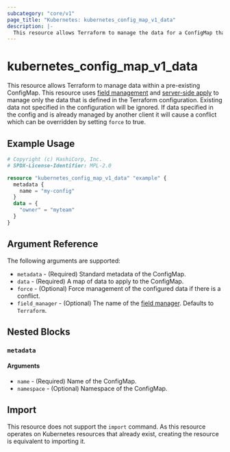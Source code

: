 ```yaml
---
subcategory: "core/v1"
page_title: "Kubernetes: kubernetes_config_map_v1_data"
description: |-
  This resource allows Terraform to manage the data for a ConfigMap that already exists
---
```


# kubernetes_config_map_v1_data

This resource allows Terraform to manage data within a pre-existing ConfigMap. This resource uses [field management](https://kubernetes.io/docs/reference/using-api/server-side-apply/#field-management) and [server-side apply](https://kubernetes.io/docs/reference/using-api/server-side-apply/) to manage only the data that is defined in the Terraform configuration. Existing data not specified in the configuration will be ignored. If data specified in the config and is already managed by another client it will cause a conflict which can be overridden by setting `force` to true.

## Example Usage

```terraform
# Copyright (c) HashiCorp, Inc.
# SPDX-License-Identifier: MPL-2.0

resource "kubernetes_config_map_v1_data" "example" {
  metadata {
    name = "my-config"
  }
  data = {
    "owner" = "myteam"
  }
}
```

## Argument Reference

The following arguments are supported:

* `metadata` - (Required) Standard metadata of the ConfigMap.
* `data` - (Required) A map of data to apply to the ConfigMap.
* `force` - (Optional) Force management of the configured data if there is a conflict.
* `field_manager` - (Optional) The name of the [field manager](https://kubernetes.io/docs/reference/using-api/server-side-apply/#field-management). Defaults to `Terraform`.

## Nested Blocks

### `metadata`

#### Arguments

* `name` - (Required) Name of the ConfigMap.
* `namespace` - (Optional) Namespace of the ConfigMap.

## Import

This resource does not support the `import` command. As this resource operates on Kubernetes resources that already exist, creating the resource is equivalent to importing it.
